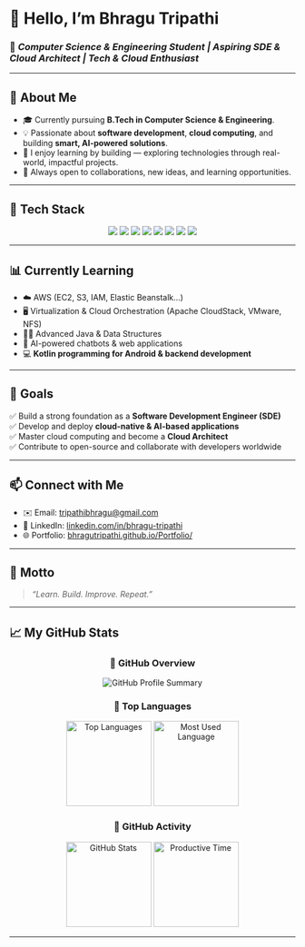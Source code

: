 # 👋 Hello, I’m **Bhragu Tripathi**

### 🌟 *Computer Science & Engineering Student | Aspiring SDE & Cloud Architect | Tech & Cloud Enthusiast*

---

## 📌 About Me

- 🎓 Currently pursuing **B.Tech in Computer Science & Engineering**.
- 💡 Passionate about **software development**, **cloud computing**, and building **smart, AI-powered solutions**.
- 🚀 I enjoy learning by building — exploring technologies through real-world, impactful projects.
- 🤝 Always open to collaborations, new ideas, and learning opportunities.

---

## 🧰 Tech Stack

<div align="center">
  
  <img src="https://img.shields.io/badge/Java-007396?style=for-the-badge&logo=java&logoColor=white"/>
  <img src="https://img.shields.io/badge/Kotlin-7F52FF?style=for-the-badge&logo=kotlin&logoColor=white"/>
  <img src="https://img.shields.io/badge/HTML5-E34F26?style=for-the-badge&logo=html5&logoColor=white"/>
  <img src="https://img.shields.io/badge/CSS3-1572B6?style=for-the-badge&logo=css3&logoColor=white"/>
  <img src="https://img.shields.io/badge/JavaScript-F7DF1E?style=for-the-badge&logo=javascript&logoColor=black"/>
  <img src="https://img.shields.io/badge/AWS-FF9900?style=for-the-badge&logo=amazon-aws&logoColor=white"/>
  <img src="https://img.shields.io/badge/CloudStack-0087C6?style=for-the-badge&logo=apache-cloudstack&logoColor=white"/>
  <img src="https://img.shields.io/badge/Linux-FCC624?style=for-the-badge&logo=linux&logoColor=black"/>

</div>

---

## 📊 Currently Learning

- ☁️ AWS (EC2, S3, IAM, Elastic Beanstalk…)
- 🖥️ Virtualization & Cloud Orchestration (Apache CloudStack, VMware, NFS)
- 🧑‍💻 Advanced Java & Data Structures
- 🧠 AI-powered chatbots & web applications
- 💻 **Kotlin programming for Android & backend development**

---

## 🎯 Goals

✅ Build a strong foundation as a **Software Development Engineer (SDE)**  
✅ Develop and deploy **cloud-native & AI-based applications**  
✅ Master cloud computing and become a **Cloud Architect**  
✅ Contribute to open-source and collaborate with developers worldwide  

---

## 📫 Connect with Me

- ✉️ Email: [tripathibhragu@gmail.com](mailto:tripathibhragu@gmail.com)
- 🔗 LinkedIn: [linkedin.com/in/bhragu-tripathi](https://www.linkedin.com/in/bhragu-tripathi/)
- 🌐 Portfolio: [bhragutripathi.github.io/Portfolio/](https://bhragutripathi.github.io/Portfolio/)

---

## 🧡 Motto
> *“Learn. Build. Improve. Repeat.”*

---

## 📈 My GitHub Stats

<div align="center">

### 🔷 GitHub Overview
<img src="https://github-profile-summary-cards.vercel.app/api/cards/profile-details?username=bhragutripathi&theme=radical" alt="GitHub Profile Summary"/>

### 🔷 Top Languages
<img src="https://github-profile-summary-cards.vercel.app/api/cards/repos-per-language?username=bhragutripathi&theme=radical" height="150" alt="Top Languages"/>
<img src="https://github-profile-summary-cards.vercel.app/api/cards/most-commit-language?username=bhragutripathi&theme=radical" height="150" alt="Most Used Language"/>

### 🔷 GitHub Activity
<img src="https://github-profile-summary-cards.vercel.app/api/cards/stats?username=bhragutripathi&theme=radical" height="150" alt="GitHub Stats"/>
<img src="https://github-profile-summary-cards.vercel.app/api/cards/productive-time?username=bhragutripathi&theme=radical&utcOffset=5.5" height="150" alt="Productive Time"/>

</div>

---
